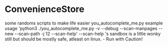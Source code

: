 # ConvenienceStore
some randoms scripts to make life easier
you_autocomplete_me.py example usage 'python3 ./you_autocomplete_me.py -v --debug --scan-manpages --new --scan-path -j 12 --scan-help' 
  --scan-help 's sandbox is a little wonky still but should be mostly safe, atleast on linux. -  Run with Caution!
